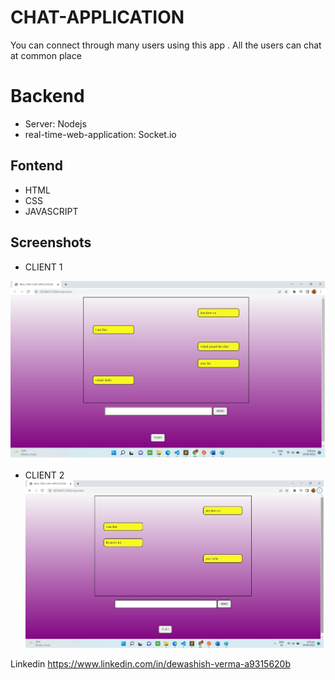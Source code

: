 
# CHAT-APPLICATION
You can connect through many users using this app . 
All the users can chat at common place 




# Backend
- Server: Nodejs 
- real-time-web-application: Socket.io



## Fontend

- HTML
- CSS
- JAVASCRIPT




## Screenshots

- CLIENT 1

![App Screenshot](https://github.com/Rishabh395/chat_application/blob/main/image.jpg?raw=true)

- CLIENT 2
![App Screenshot](https://github.com/Rishabh395/chat_application/blob/main/image1.jpg?raw=true)


Linkedin
https://www.linkedin.com/in/dewashish-verma-a9315620b
